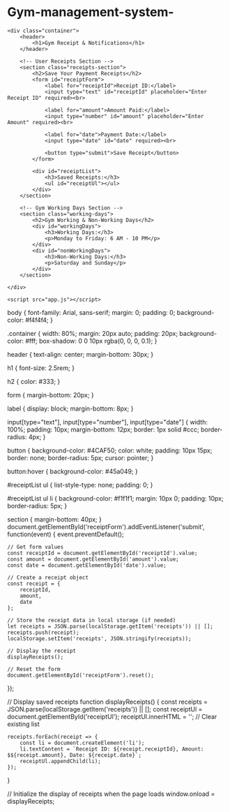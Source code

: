 # Gym-management-system-
<!DOCTYPE html>
<html lang="en">
<head>
    <meta charset="UTF-8">
    <meta name="viewport" content="width=device-width, initial-scale=1.0">
    <title>Gym Receipt and Notifications</title>
    <link rel="stylesheet" href="styles.css">
</head>
<body>

    <div class="container">
        <header>
            <h1>Gym Receipt & Notifications</h1>
        </header>

        <!-- User Receipts Section -->
        <section class="receipts-section">
            <h2>Save Your Payment Receipts</h2>
            <form id="receiptForm">
                <label for="receiptId">Receipt ID:</label>
                <input type="text" id="receiptId" placeholder="Enter Receipt ID" required><br>
                
                <label for="amount">Amount Paid:</label>
                <input type="number" id="amount" placeholder="Enter Amount" required><br>

                <label for="date">Payment Date:</label>
                <input type="date" id="date" required><br>

                <button type="submit">Save Receipt</button>
            </form>

            <div id="receiptList">
                <h3>Saved Receipts:</h3>
                <ul id="receiptUl"></ul>
            </div>
        </section>

        <!-- Gym Working Days Section -->
        <section class="working-days">
            <h2>Gym Working & Non-Working Days</h2>
            <div id="workingDays">
                <h3>Working Days:</h3>
                <p>Monday to Friday: 6 AM - 10 PM</p>
            </div>
            <div id="nonWorkingDays">
                <h3>Non-Working Days:</h3>
                <p>Saturday and Sunday</p>
            </div>
        </section>
        
    </div>

    <script src="app.js"></script>
</body>
</html>
body {
    font-family: Arial, sans-serif;
    margin: 0;
    padding: 0;
    background-color: #f4f4f4;
}

.container {
    width: 80%;
    margin: 20px auto;
    padding: 20px;
    background-color: #fff;
    box-shadow: 0 0 10px rgba(0, 0, 0, 0.1);
}

header {
    text-align: center;
    margin-bottom: 30px;
}

h1 {
    font-size: 2.5rem;
}

h2 {
    color: #333;
}

form {
    margin-bottom: 20px;
}

label {
    display: block;
    margin-bottom: 8px;
}

input[type="text"],
input[type="number"],
input[type="date"] {
    width: 100%;
    padding: 10px;
    margin-bottom: 12px;
    border: 1px solid #ccc;
    border-radius: 4px;
}

button {
    background-color: #4CAF50;
    color: white;
    padding: 10px 15px;
    border: none;
    border-radius: 5px;
    cursor: pointer;
}

button:hover {
    background-color: #45a049;
}

#receiptList ul {
    list-style-type: none;
    padding: 0;
}

#receiptList ul li {
    background-color: #f1f1f1;
    margin: 10px 0;
    padding: 10px;
    border-radius: 5px;
}

section {
    margin-bottom: 40px;
}
document.getElementById('receiptForm').addEventListener('submit', function(event) {
    event.preventDefault();

    // Get form values
    const receiptId = document.getElementById('receiptId').value;
    const amount = document.getElementById('amount').value;
    const date = document.getElementById('date').value;

    // Create a receipt object
    const receipt = {
        receiptId,
        amount,
        date
    };

    // Store the receipt data in local storage (if needed)
    let receipts = JSON.parse(localStorage.getItem('receipts')) || [];
    receipts.push(receipt);
    localStorage.setItem('receipts', JSON.stringify(receipts));

    // Display the receipt
    displayReceipts();

    // Reset the form
    document.getElementById('receiptForm').reset();
});

// Display saved receipts
function displayReceipts() {
    const receipts = JSON.parse(localStorage.getItem('receipts')) || [];
    const receiptUl = document.getElementById('receiptUl');
    receiptUl.innerHTML = ''; // Clear existing list

    receipts.forEach(receipt => {
        const li = document.createElement('li');
        li.textContent = `Receipt ID: ${receipt.receiptId}, Amount: $${receipt.amount}, Date: ${receipt.date}`;
        receiptUl.appendChild(li);
    });
}

// Initialize the display of receipts when the page loads
window.onload = displayReceipts;
